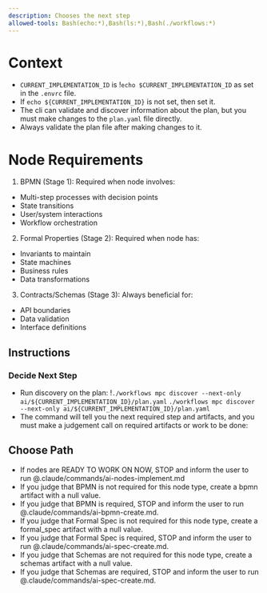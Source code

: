 ```yaml
---
description: Chooses the next step
allowed-tools: Bash(echo:*),Bash(ls:*),Bash(./workflows:*)
---
```

# Context
- `CURRENT_IMPLEMENTATION_ID` is !`echo $CURRENT_IMPLEMENTATION_ID` as set in the `.envrc` file.
- If `echo ${CURRENT_IMPLEMENTATION_ID}` is not set, then set it.
- The cli can validate and discover information about the plan, but you must make changes to the `plan.yaml` file directly.
- Always validate the plan file after making changes to it.

# Node Requirements
1. BPMN (Stage 1): Required when node involves:
  - Multi-step processes with decision points
  - State transitions
  - User/system interactions
  - Workflow orchestration
2. Formal Properties (Stage 2): Required when node has:
  - Invariants to maintain
  - State machines
  - Business rules
  - Data transformations
3. Contracts/Schemas (Stage 3): Always beneficial for:
  - API boundaries
  - Data validation
  - Interface definitions

## Instructions
### Decide Next Step
- Run discovery on the plan: !`./workflows mpc discover --next-only ai/${CURRENT_IMPLEMENTATION_ID}/plan.yaml` `./workflows mpc discover --next-only ai/${CURRENT_IMPLEMENTATION_ID}/plan.yaml`
- The command will tell you the next required step and artifacts, and you must make a judgement call on required artifacts or work to be done:

## Choose Path
- If nodes are READY TO WORK ON NOW, STOP and inform the user to run @.claude/commands/ai-nodes-implement.md
- If you judge that BPMN is not required for this node type, create a bpmn artifact with a null value.
- If you judge that BPMN is required, STOP and inform the user to run @.claude/commands/ai-bpmn-create.md.
- If you judge that Formal Spec is not required for this node type, create a formal_spec artifact with a null value.
- If you judge that Formal Spec is required, STOP and inform the user to run @.claude/commands/ai-spec-create.md.
- If you judge that Schemas are not required for this node type, create a schemas artifact with a null value.
- If you judge that Schemas are required, STOP and inform the user to run @.claude/commands/ai-spec-create.md.
